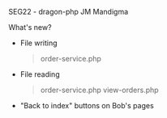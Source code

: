 SEG22 - dragon-php
JM Mandigma

What's new?
- File writing
  > order-service.php
- File reading
  > order-service.php
  > view-orders.php
- "Back to index" buttons on Bob's pages
